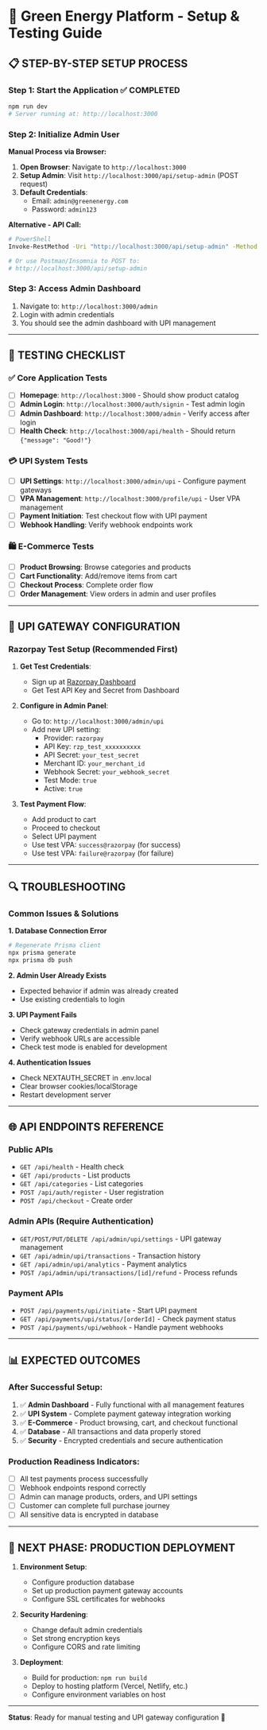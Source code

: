 # 🚀 Green Energy Platform - Setup & Testing Guide

## 📋 **STEP-BY-STEP SETUP PROCESS**

### **Step 1: Start the Application** ✅ COMPLETED
```bash
npm run dev
# Server running at: http://localhost:3000
```

### **Step 2: Initialize Admin User** 
**Manual Process via Browser:**

1. **Open Browser**: Navigate to `http://localhost:3000`
2. **Setup Admin**: Visit `http://localhost:3000/api/setup-admin` (POST request)
3. **Default Credentials**:
   - Email: `admin@greenenergy.com`
   - Password: `admin123`

**Alternative - API Call:**
```bash
# PowerShell
Invoke-RestMethod -Uri "http://localhost:3000/api/setup-admin" -Method POST

# Or use Postman/Insomnia to POST to:
# http://localhost:3000/api/setup-admin
```

### **Step 3: Access Admin Dashboard**
1. Navigate to: `http://localhost:3000/admin`
2. Login with admin credentials
3. You should see the admin dashboard with UPI management

---

## 🧪 **TESTING CHECKLIST**

### **✅ Core Application Tests**
- [ ] **Homepage**: `http://localhost:3000` - Should show product catalog
- [ ] **Admin Login**: `http://localhost:3000/auth/signin` - Test admin login
- [ ] **Admin Dashboard**: `http://localhost:3000/admin` - Verify access after login
- [ ] **Health Check**: `http://localhost:3000/api/health` - Should return `{"message": "Good!"}`

### **💳 UPI System Tests**
- [ ] **UPI Settings**: `http://localhost:3000/admin/upi` - Configure payment gateways
- [ ] **VPA Management**: `http://localhost:3000/profile/upi` - User VPA management
- [ ] **Payment Initiation**: Test checkout flow with UPI payment
- [ ] **Webhook Handling**: Verify webhook endpoints work

### **🛍️ E-Commerce Tests**
- [ ] **Product Browsing**: Browse categories and products
- [ ] **Cart Functionality**: Add/remove items from cart
- [ ] **Checkout Process**: Complete order flow
- [ ] **Order Management**: View orders in admin and user profiles

---

## 🔧 **UPI GATEWAY CONFIGURATION**

### **Razorpay Test Setup** (Recommended First)

1. **Get Test Credentials**:
   - Sign up at [Razorpay Dashboard](https://dashboard.razorpay.com/)
   - Get Test API Key and Secret from Dashboard

2. **Configure in Admin Panel**:
   - Go to: `http://localhost:3000/admin/upi`
   - Add new UPI setting:
     - Provider: `razorpay`
     - API Key: `rzp_test_xxxxxxxxxx`
     - API Secret: `your_test_secret`
     - Merchant ID: `your_merchant_id`
     - Webhook Secret: `your_webhook_secret`
     - Test Mode: `true`
     - Active: `true`

3. **Test Payment Flow**:
   - Add product to cart
   - Proceed to checkout
   - Select UPI payment
   - Use test VPA: `success@razorpay` (for success)
   - Use test VPA: `failure@razorpay` (for failure)

---

## 🔍 **TROUBLESHOOTING**

### **Common Issues & Solutions**

**1. Database Connection Error**
```bash
# Regenerate Prisma client
npx prisma generate
npx prisma db push
```

**2. Admin User Already Exists**
- Expected behavior if admin was already created
- Use existing credentials to login

**3. UPI Payment Fails**
- Check gateway credentials in admin panel
- Verify webhook URLs are accessible
- Check test mode is enabled for development

**4. Authentication Issues**
- Check NEXTAUTH_SECRET in .env.local
- Clear browser cookies/localStorage
- Restart development server

---

## 🌐 **API ENDPOINTS REFERENCE**

### **Public APIs**
- `GET /api/health` - Health check
- `GET /api/products` - List products
- `GET /api/categories` - List categories
- `POST /api/auth/register` - User registration
- `POST /api/checkout` - Create order

### **Admin APIs** (Require Authentication)
- `GET/POST/PUT/DELETE /api/admin/upi/settings` - UPI gateway management
- `GET /api/admin/upi/transactions` - Transaction history
- `GET /api/admin/upi/analytics` - Payment analytics
- `POST /api/admin/upi/transactions/[id]/refund` - Process refunds

### **Payment APIs**
- `POST /api/payments/upi/initiate` - Start UPI payment
- `GET /api/payments/upi/status/[orderId]` - Check payment status
- `POST /api/payments/upi/webhook` - Handle payment webhooks

---

## 📊 **EXPECTED OUTCOMES**

### **After Successful Setup:**
1. ✅ **Admin Dashboard** - Fully functional with all management features
2. ✅ **UPI System** - Complete payment gateway integration working
3. ✅ **E-Commerce** - Product browsing, cart, and checkout functional
4. ✅ **Database** - All transactions and data properly stored
5. ✅ **Security** - Encrypted credentials and secure authentication

### **Production Readiness Indicators:**
- [ ] All test payments process successfully
- [ ] Webhook endpoints respond correctly
- [ ] Admin can manage products, orders, and UPI settings
- [ ] Customer can complete full purchase journey
- [ ] All sensitive data is encrypted in database

---

## 🎯 **NEXT PHASE: PRODUCTION DEPLOYMENT**

1. **Environment Setup**:
   - Configure production database
   - Set up production payment gateway accounts
   - Configure SSL certificates for webhooks

2. **Security Hardening**:
   - Change default admin credentials
   - Set strong encryption keys
   - Configure CORS and rate limiting

3. **Deployment**:
   - Build for production: `npm run build`
   - Deploy to hosting platform (Vercel, Netlify, etc.)
   - Configure environment variables on host

---

**Status**: Ready for manual testing and UPI gateway configuration 🚀